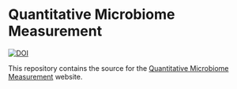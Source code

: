 # Quantitative Microbiome Measurement

[![DOI](https://zenodo.org/badge/324599994.svg)](https://zenodo.org/badge/latestdoi/324599994)

This repository contains the source for the [Quantitative Microbiome Measurement](https://microbiomemeasurement.org) website.
